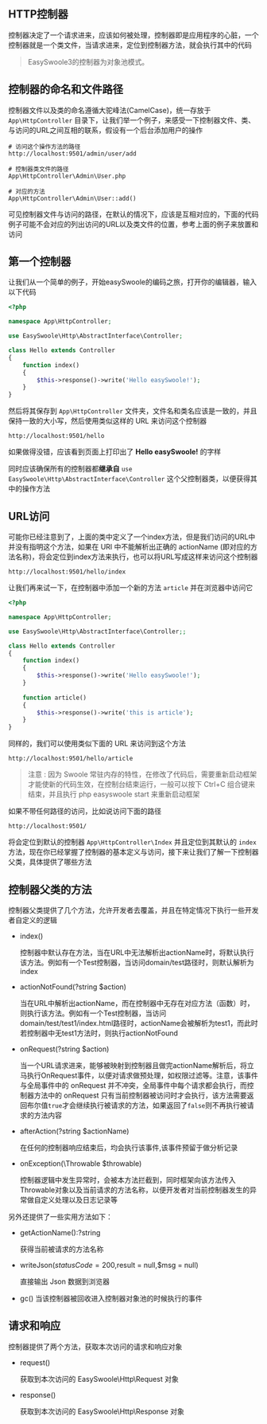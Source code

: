 ## HTTP控制器

控制器决定了一个请求进来，应该如何被处理，控制器即是应用程序的心脏，一个控制器就是一个类文件，当请求进来，定位到控制器方法，就会执行其中的代码

> EasySwoole3的控制器为对象池模式。

## 控制器的命名和文件路径

控制器文件以及类的命名遵循大驼峰法(CamelCase)，统一存放于 `App\HttpController` 目录下，让我们举一个例子，来感受一下控制器文件、类、与访问的URL之间互相的联系，假设有一个后台添加用户的操作

```
# 访问这个操作方法的路径
http://localhost:9501/admin/user/add

# 控制器类文件的路径
App\HttpController\Admin\User.php

# 对应的方法
App\HttpController\Admin\User::add()
```

可见控制器文件与访问的路径，在默认的情况下，应该是互相对应的，下面的代码例子可能不会对应的列出访问的URL以及类文件的位置，参考上面的例子来放置和访问

## 第一个控制器

让我们从一个简单的例子，开始easySwoole的编码之旅，打开你的编辑器，输入以下代码

```php
<?php

namespace App\HttpController;

use EasySwoole\Http\AbstractInterface\Controller;

class Hello extends Controller
{
    function index()
    {
        $this->response()->write('Hello easySwoole!');
    }
}
```

然后将其保存到 `App\HttpController` 文件夹，文件名和类名应该是一致的，并且保持一致的大小写，然后使用类似这样的 URL 来访问这个控制器

```
http://localhost:9501/hello
```

如果做得没错，应该看到页面上打印出了 **Hello easySwoole!** 的字样

同时应该确保所有的控制器都**继承自** `use EasySwoole\Http\AbstractInterface\Controller` 这个父控制器类，以便获得其中的操作方法

## URL访问

可能你已经注意到了，上面的类中定义了一个index方法，但是我们访问的URL中并没有指明这个方法，如果在 URI 中不能解析出正确的 actionName (即对应的方法名称)，将会定位到index方法来执行，也可以将URL写成这样来访问这个控制器

```
http://localhost:9501/hello/index
```

让我们再来试一下，在控制器中添加一个新的方法 `article` 并在浏览器中访问它

```php
<?php

namespace App\HttpController;

use EasySwoole\Http\AbstractInterface\Controller;;

class Hello extends Controller
{
    function index()
    {
        $this->response()->write('Hello easySwoole!');
    }
  
    function article()
    {
        $this->response()->write('this is article');
    }
}
```

同样的，我们可以使用类似下面的 URL 来访问到这个方法

```
http://localhost:9501/hello/article
```

> 注意 : 因为 Swoole 常驻内存的特性，在修改了代码后，需要重新启动框架才能使新的代码生效，在控制台结束运行，一般可以按下 Ctrl+C 组合键来结束，并且执行 php easyswoole start 来重新启动框架

如果不带任何路径的访问，比如说访问下面的路径

```
http://localhost:9501/
```

将会定位到默认的控制器 `App\HttpController\Index` 并且定位到其默认的 `index` 方法，现在你已经掌握了控制器的基本定义与访问，接下来让我们了解一下控制器父类，具体提供了哪些方法

## 控制器父类的方法

控制器父类提供了几个方法，允许开发者去覆盖，并且在特定情况下执行一些开发者自定义的逻辑

- index()

  控制器中默认存在方法，当在URL中无法解析出actionName时，将默认执行该方法。例如有一个Test控制器，当访问domain/test路径时，则默认解析为index

- actionNotFound(?string $action)

  当在URL中解析出actionName，而在控制器中无存在对应方法（函数）时，则执行该方法。例如有一个Test控制器，当访问domain/test/test1/index.html路径时，actionName会被解析为test1，而此时若控制器中无test1方法时，则执行actionNotFound

- onRequest(?string $action)

  当一个URL请求进来，能够被映射到控制器且做完actionName解析后，将立马执行OnRequest事件，以便对请求做预处理，如权限过滤等。注意，该事件与全局事件中的 onRequest 并不冲突，全局事件中每个请求都会执行，而控制器方法中的 onRequest 只有当前控制器被访问时才会执行，该方法需要返回布尔值`true`才会继续执行被请求的方法，如果返回了`false`则不再执行被请求的方法内容

- afterAction(?string $actionName)

  在任何的控制器响应结束后，均会执行该事件,该事件预留于做分析记录

- onException(\Throwable $throwable)

  控制器逻辑中发生异常时，会被本方法拦截到，同时框架向该方法传入Throwable对象以及当前请求的方法名称，以便开发者对当前控制器发生的异常做自定义处理以及日志记录等

另外还提供了一些实用方法如下：

- getActionName():?string

  获得当前被请求的方法名称

- writeJson($statusCode = 200,$result = null,$msg = null)

  直接输出 Json 数据到浏览器
- gc()
  当该控制器被回收进入控制器对象池的时候执行的事件

## 请求和响应

控制器提供了两个方法，获取本次访问的请求和响应对象

- request()

  获取到本次访问的 EasySwoole\Http\Request 对象

- response()

  获取到本次访问的 EasySwoole\Http\Response 对象

